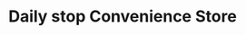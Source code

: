 ---
title: "Daily stop Convenience Store"
url: /blackburn/daily-stop-convenience-store/
shop: convenience
---